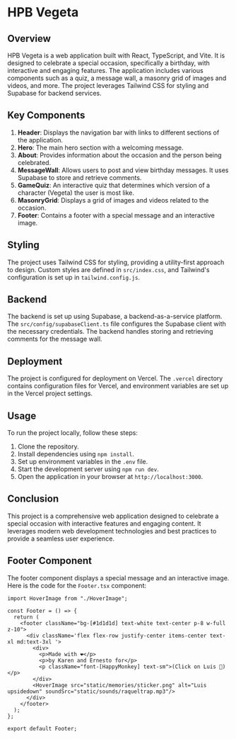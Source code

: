 # HPB Vegeta

## Overview
HPB Vegeta is a web application built with React, TypeScript, and Vite. It is designed to celebrate a special occasion, specifically a birthday, with interactive and engaging features. The application includes various components such as a quiz, a message wall, a masonry grid of images and videos, and more. The project leverages Tailwind CSS for styling and Supabase for backend services.

## Key Components
1. **Header**: Displays the navigation bar with links to different sections of the application.
2. **Hero**: The main hero section with a welcoming message.
3. **About**: Provides information about the occasion and the person being celebrated.
4. **MessageWall**: Allows users to post and view birthday messages. It uses Supabase to store and retrieve comments.
5. **GameQuiz**: An interactive quiz that determines which version of a character (Vegeta) the user is most like.
6. **MasonryGrid**: Displays a grid of images and videos related to the occasion.
7. **Footer**: Contains a footer with a special message and an interactive image.

## Styling
The project uses Tailwind CSS for styling, providing a utility-first approach to design. Custom styles are defined in `src/index.css`, and Tailwind's configuration is set up in `tailwind.config.js`.

## Backend
The backend is set up using Supabase, a backend-as-a-service platform. The `src/config/supabaseClient.ts` file configures the Supabase client with the necessary credentials. The backend handles storing and retrieving comments for the message wall.

## Deployment
The project is configured for deployment on Vercel. The `.vercel` directory contains configuration files for Vercel, and environment variables are set up in the Vercel project settings.

## Usage
To run the project locally, follow these steps:
1. Clone the repository.
2. Install dependencies using `npm install`.
3. Set up environment variables in the `.env` file.
4. Start the development server using `npm run dev`.
5. Open the application in your browser at `http://localhost:3000`.

## Conclusion
This project is a comprehensive web application designed to celebrate a special occasion with interactive features and engaging content. It leverages modern web development technologies and best practices to provide a seamless user experience.

## Footer Component
The footer component displays a special message and an interactive image. Here is the code for the `Footer.tsx` component:

```tsx
import HoverImage from "./HoverImage";

const Footer = () => {
  return (
    <footer className="bg-[#1d1d1d] text-white text-center p-8 w-full z-10">
      <div className='flex flex-row justify-center items-center text-xl md:text-3xl '>
        <div>
          <p>Made with ❤️</p> 
          <p>by Karen and Ernesto for</p>
          <p className="font-[HappyMonkey] text-sm">(Click on Luis 🥳)</p>
        </div>
        <HoverImage src="static/memories/sticker.png" alt="Luis upsidedown" soundSrc="static/sounds/raqueltrap.mp3"/>
      </div>
    </footer>
  );
};

export default Footer;
